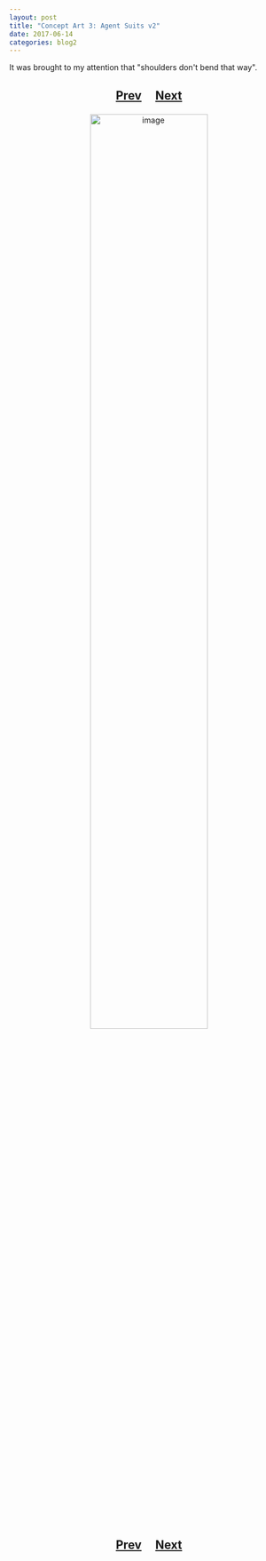 ```yaml
---
layout: post
title: "Concept Art 3: Agent Suits v2"
date: 2017-06-14
categories: blog2
---
```


It was brought to my attention that "shoulders don't bend that way".

<h2>
  <p style="text-align:center;">
    <a href="/wingsofthechorus/archive/2017/05/29/conceptart2">Prev</a>
    &nbsp;&nbsp;&nbsp;
    <a href="/wingsofthechorus/archive/2018/06/21/conceptart4">Next</a>
  </p>
</h2>

<p style="text-align:center;">
  <img src="/wingsofthechorus/images/conceptart/ca3.png" width="65%" alt="image"/>
</p>

<h2>
  <p style="text-align:center;">
    <a href="/wingsofthechorus/archive/2017/05/29/conceptart2">Prev</a>
    &nbsp;&nbsp;&nbsp;
    <a href="/wingsofthechorus/archive/2018/06/21/conceptart4">Next</a>
  </p>
</h2>
